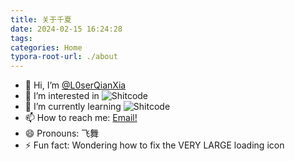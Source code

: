 ```yaml
---
title: 关于千夏
date: 2024-02-15 16:24:28
tags:
categories: Home
typora-root-url: ./about
---
```


- 👋 Hi, I’m [@L0serQianXia](https://github.com/L0serQianXia)
- 👀 I’m interested in ![Shitcode](https://img.shields.io/static/v1?label=&message=Shitcode&color=7B5804)
- 🌱 I’m currently learning ![Shitcode](https://img.shields.io/static/v1?label=&message=Shitcode&color=7B5804)
- 📫 How to reach me: [Email!](mailto:qianxia2333@qq.com)
- 😄 Pronouns: 飞舞
- ⚡ Fun fact: Wondering how to fix the VERY LARGE loading icon

